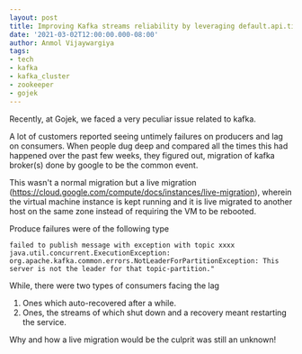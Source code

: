 ```yaml
---
layout: post
title: Improving Kafka streams reliability by leveraging default.api.timeout.ms 
date: '2021-03-02T12:00:00.000-08:00'
author: Anmol Vijaywargiya
tags:
- tech
- kafka
- kafka_cluster
- zookeeper
- gojek
---
```


Recently, at Gojek, we faced a very peculiar issue related to kafka.

A lot of customers reported seeing untimely failures on producers and lag on consumers.
When people dug deep and compared all the times this had happened over the past few weeks, 
they figured out, migration of kafka broker(s) done by google to be the common event.

This wasn't a normal migration but a live migration (https://cloud.google.com/compute/docs/instances/live-migration), 
wherein the virtual machine instance is kept running and it is live migrated to another host on the same zone 
instead of requiring the VM to be rebooted.

Produce failures were of the following type

```
failed to publish message with exception with topic xxxx
java.util.concurrent.ExecutionException: 
org.apache.kafka.common.errors.NotLeaderForPartitionException: This server is not the leader for that topic-partition."
```

While, there were two types of consumers facing the lag
1. Ones which auto-recovered after a while.
1. Ones, the streams of which shut down and a recovery meant restarting the service.

Why and how a live migration would be the culprit was still an unknown!












